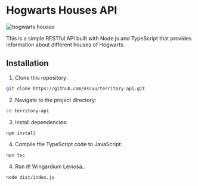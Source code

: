 # Hogwarts Houses API

![hogwarts houses](https://miro.medium.com/v2/resize:fit:1400/format:webp/1*3Dg7XdkqX_QbTEDZI4Bhlw.jpeg)

This is a simple RESTful API built with Node.js and TypeScript that provides information about different
houses of Hogwarts.

## Installation

1. Clone this repository:

```sh
git clone https://github.com/nssuu/territory-api.git
```

2. Navigate to the project directory:

```sh
cd territory-api
```

3. Install dependencies:

```sh
npm install
```

4. Compile the TypeScript code to JavaScript:

```sh
npx tsc
```

4. Run it! Wingardium Leviosa..

```sh
node dist/index.js
```
